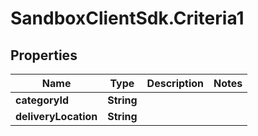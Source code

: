 # SandboxClientSdk.Criteria1

## Properties
Name | Type | Description | Notes
------------ | ------------- | ------------- | -------------
**categoryId** | **String** |  | 
**deliveryLocation** | **String** |  | 
